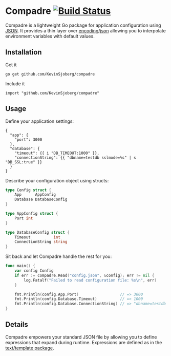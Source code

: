 # Compadre [![Build Status](https://travis-ci.org/KevinSjoberg/compadre.svg?branch=master)](https://travis-ci.org/KevinSjoberg/compadre)
Compadre is a lightweight Go package for application configuration using
[JSON](http://json.org/). It provides a thin layer over
[encoding/json](http://golang.org/pkg/encoding/json/) allowing you to
interpolate environment variables with default values.

## Installation

Get it

`go get github.com/KevinSjoberg/compadre`

Include it

`import "github.com/KevinSjoberg/compadre"`

## Usage

Define your application settings:

```
{
  "app": {
    "port": 3000
  },
  "database": {
    "timeout": {{ i "DB_TIMEOUT:1000" }},
    "connectionString": {{ "dbname=testdb sslmode=%s" | s "DB_SSL:true" }}
  }
}
```

Describe your configuration object using structs:

```go
type Config struct {
	App      AppConfig
	Database DatabaseConfig
}

type AppConfig struct {
	Port int
}

type DatabaseConfig struct {
	Timeout          int
	ConnectionString string
}
```

Sit back and let Compadre handle the rest for you:

```go
func main() {
	var config Config
	if err := compadre.Read("config.json", &config); err != nil {
		log.Fatalf("Failed to read configuration file: %s\n", err)
	}

	fmt.Println(config.App.Port)                  // => 3000
	fmt.Println(config.Database.Timeout)          // => 1000
	fmt.Println(config.Database.ConnectionString) // => "dbname=testdb sslmode=true"
}
```

## Details

Compadre empowers your standard JSON file by allowing you to define expressions
that expand during runtime. Expressions are defined as in the [text/template
package](http://golang.org/pkg/text/template/).
